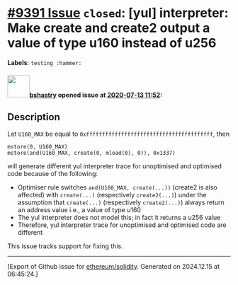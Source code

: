 # [\#9391 Issue](https://github.com/ethereum/solidity/issues/9391) `closed`: [yul] interpreter: Make create and create2 output a value of type u160 instead of u256
**Labels**: `testing :hammer:`


#### <img src="https://avatars.githubusercontent.com/u/2388185?v=4" width="50">[bshastry](https://github.com/bshastry) opened issue at [2020-07-13 11:52](https://github.com/ethereum/solidity/issues/9391):

## Description

Let `U160_MAX` be equal to `0xffffffffffffffffffffffffffffffffffffffff`, then

```
mstore(0, U160_MAX)
mstore(and(U160_MAX, create(0, mload(0), 0)), 0x1337)
```

will generate different yul interpreter trace for unoptimised and optimised code because of the following:
  - Optimiser rule switches `and(U160_MAX, create(...))` (create2 is also affected) with `create(...)` (respectively `create2(...)`) under the assumption that `create(...)` (respectively `create2(...)`) always return an address value i.e., a value of type u160
  - The yul interpreter does not model this; in fact it returns a u256 value
  - Therefore, yul interpreter trace for unoptimised and optimised code are different

This issue tracks support for fixing this.




-------------------------------------------------------------------------------



[Export of Github issue for [ethereum/solidity](https://github.com/ethereum/solidity). Generated on 2024.12.15 at 06:45:24.]
